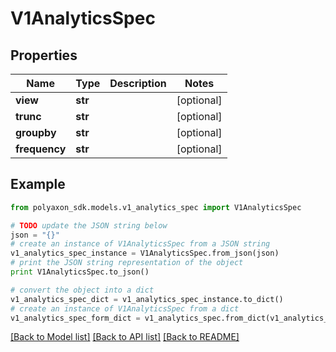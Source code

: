 # V1AnalyticsSpec


## Properties
Name | Type | Description | Notes
------------ | ------------- | ------------- | -------------
**view** | **str** |  | [optional] 
**trunc** | **str** |  | [optional] 
**groupby** | **str** |  | [optional] 
**frequency** | **str** |  | [optional] 

## Example

```python
from polyaxon_sdk.models.v1_analytics_spec import V1AnalyticsSpec

# TODO update the JSON string below
json = "{}"
# create an instance of V1AnalyticsSpec from a JSON string
v1_analytics_spec_instance = V1AnalyticsSpec.from_json(json)
# print the JSON string representation of the object
print V1AnalyticsSpec.to_json()

# convert the object into a dict
v1_analytics_spec_dict = v1_analytics_spec_instance.to_dict()
# create an instance of V1AnalyticsSpec from a dict
v1_analytics_spec_form_dict = v1_analytics_spec.from_dict(v1_analytics_spec_dict)
```
[[Back to Model list]](../README.md#documentation-for-models) [[Back to API list]](../README.md#documentation-for-api-endpoints) [[Back to README]](../README.md)


